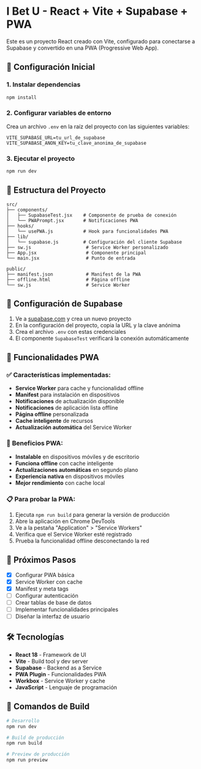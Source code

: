 # I Bet U - React + Vite + Supabase + PWA

Este es un proyecto React creado con Vite, configurado para conectarse a Supabase y convertido en una PWA (Progressive Web App).

## 🚀 Configuración Inicial

### 1. Instalar dependencias
```bash
npm install
```

### 2. Configurar variables de entorno
Crea un archivo `.env` en la raíz del proyecto con las siguientes variables:

```env
VITE_SUPABASE_URL=tu_url_de_supabase
VITE_SUPABASE_ANON_KEY=tu_clave_anonima_de_supabase
```

### 3. Ejecutar el proyecto
```bash
npm run dev
```

## 📁 Estructura del Proyecto

```
src/
├── components/
│   ├── SupabaseTest.jsx    # Componente de prueba de conexión
│   └── PWAPrompt.jsx       # Notificaciones PWA
├── hooks/
│   └── usePWA.js           # Hook para funcionalidades PWA
├── lib/
│   └── supabase.js         # Configuración del cliente Supabase
├── sw.js                    # Service Worker personalizado
├── App.jsx                  # Componente principal
└── main.jsx                 # Punto de entrada

public/
├── manifest.json            # Manifest de la PWA
├── offline.html             # Página offline
└── sw.js                    # Service Worker
```

## 🔧 Configuración de Supabase

1. Ve a [supabase.com](https://supabase.com) y crea un nuevo proyecto
2. En la configuración del proyecto, copia la URL y la clave anónima
3. Crea el archivo `.env` con estas credenciales
4. El componente `SupabaseTest` verificará la conexión automáticamente

## 📱 Funcionalidades PWA

### ✅ **Características implementadas:**
- **Service Worker** para cache y funcionalidad offline
- **Manifest** para instalación en dispositivos
- **Notificaciones** de actualización disponible
- **Notificaciones** de aplicación lista offline
- **Página offline** personalizada
- **Cache inteligente** de recursos
- **Actualización automática** del Service Worker

### 🚀 **Beneficios PWA:**
- **Instalable** en dispositivos móviles y de escritorio
- **Funciona offline** con cache inteligente
- **Actualizaciones automáticas** en segundo plano
- **Experiencia nativa** en dispositivos móviles
- **Mejor rendimiento** con cache local

### 📋 **Para probar la PWA:**
1. Ejecuta `npm run build` para generar la versión de producción
2. Abre la aplicación en Chrome DevTools
3. Ve a la pestaña "Application" > "Service Workers"
4. Verifica que el Service Worker esté registrado
5. Prueba la funcionalidad offline desconectando la red

## 📝 Próximos Pasos

- [x] Configurar PWA básica
- [x] Service Worker con cache
- [x] Manifest y meta tags
- [ ] Configurar autenticación
- [ ] Crear tablas de base de datos
- [ ] Implementar funcionalidades principales
- [ ] Diseñar la interfaz de usuario

## 🛠️ Tecnologías

- **React 18** - Framework de UI
- **Vite** - Build tool y dev server
- **Supabase** - Backend as a Service
- **PWA Plugin** - Funcionalidades PWA
- **Workbox** - Service Worker y cache
- **JavaScript** - Lenguaje de programación

## 🔄 Comandos de Build

```bash
# Desarrollo
npm run dev

# Build de producción
npm run build

# Preview de producción
npm run preview
```
